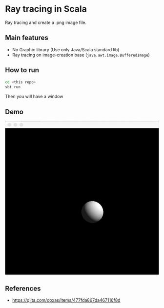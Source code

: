 # Ray tracing in Scala

Ray tracing and create a .png image file.

## Main features

* No Graphic library (Use only Java/Scala standard lib)
* Ray tracing on image-creation base (`java.awt.image.BufferedImage`)


## How to run

```bash
cd <this repo>
sbt run
```

Then you will have a window

## Demo

![ray tracing moving](./demo-images/demo1.gif)


## References

* https://qiita.com/doxas/items/477fda867da467116f8d